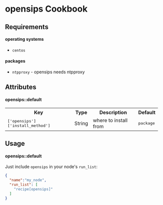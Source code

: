 opensips Cookbook
=================

Requirements
------------

#### operating systems
- `centos`

#### packages
- `ntpproxy` - opensips needs ntpproxy

Attributes
----------

#### opensips::default
<table>
  <tr>
    <th>Key</th>
    <th>Type</th>
    <th>Description</th>
    <th>Default</th>
  </tr>
  <tr>
    <td><tt>['opensips']['install_method']</tt></td>
    <td>String</td>
    <td>where to install from</td>
    <td><tt>package</tt></td>
  </tr>
</table>

Usage
-----
#### opensips::default

Just include `opensips` in your node's `run_list`:

```json
{
  "name":"my_node",
  "run_list": [
    "recipe[opensips]"
  ]
}
```
